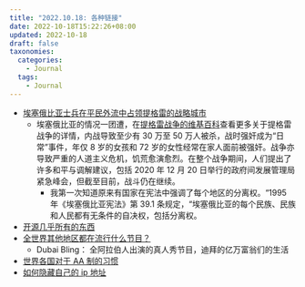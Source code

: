 ```yaml
---
title: "2022.10.18: 各种链接"
date: 2022-10-18T15:22:26+08:00
updated: 2022-10-18
draft: false
taxonomies:
  categories:
    - Journal
  tags:
    - Journal
---
```


- [埃塞俄比亚士兵在平民外流中占领提格雷的战略城市](https://www.washingtonpost.com/world/2022/10/17/ethiopia-tigray-eritrea-war-shire/)
  - 埃塞俄比亚的情况一团遭，在[提格雷战争的维基百科](https://en.wikipedia.org/wiki/Tigray_War)查看更多关于提格雷战争的详情，内战导致至少有 30 万至 50 万人被杀，战时强奸成为“日常”事件，年仅 8 岁的女孩和 72 岁的女性经常在家人面前被强奸。战争亦导致严重的人道主义危机，饥荒愈演愈烈。在整个战争期间，人们提出了许多和平与调解建议，包括 2020 年 12 月 20 日举行的政府间发展管理局紧急峰会，但截至目前，战斗仍在继续。
    - 我第一次知道原来有国家在宪法中强调了每个地区的分离权。“1995 年《埃塞俄比亚宪法》第 39.1 条规定，“埃塞俄比亚的每个民族、民族和人民都有无条件的自决权，包括分离权。
- [开源几乎所有的东西](https://tom.preston-werner.com/2011/11/22/open-source-everything.html)
- [全世界其他地区都在流行什么节目？](https://restofworld.org/2022/2022-tv-movie-streaming-guide/#/neptune-frost)
  - Dubai Bling： 全阿拉伯人出演的真人秀节目，迪拜的亿万富翁们的生活
- [世界各国对于 AA 制的习惯](https://en.wikipedia.org/wiki/Going_Dutch)
- [如何隐藏自己的 ip 地址](https://educatedguesswork.org/posts/traffic-relaying/)
